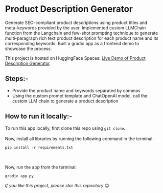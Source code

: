 # Product Description Generator

Generate SEO-compliant product descriptions using product titles and meta-keywords provided by the user.
Implemented custom LLMChain function from the Langchain and few-shot prompting technique to generate multi-paragraph rich text product description for each product name and its corresponding keywords. Built a gradio app as a frontend demo to showcase the process.

This project is hosted on HuggingFace Spaces: [Live Demo of Product Description Generator](https://huggingface.co/spaces/heliosbrahma/product-description-generator).

## Steps:-
- Provide the product name and keywords separated by commas
- Using the custom prompt template and ChatOpenAI model, call the custom LLM chain to generate a product description

## How to run it locally:-
To run this app locally, first clone this repo using `git clone`.<br><br>
Now, install all libraries by running the following command in the terminal:<br>
```python
pip install -r requirements.txt
```
<br><br>
Now, run the app from the terminal:<br>
```python
gradio app.py
```

_If you like this project, please star this repository_ :blush:
